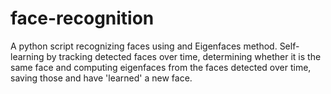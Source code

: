 # face-recognition

A python script recognizing faces using and Eigenfaces method. Self-learning by tracking detected faces over time, determining whether it is the same face and computing eigenfaces from the faces detected over time, saving those and have 'learned' a new face.
